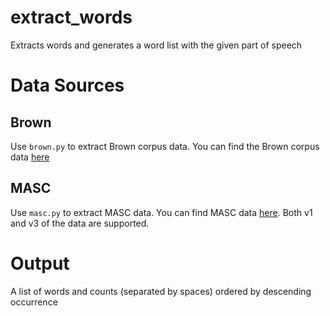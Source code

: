 # extract_words
Extracts words and generates a word list with the given part of speech

# Data Sources

## Brown
Use `brown.py` to extract Brown corpus data. You can find the Brown corpus data
[here](https://raw.githubusercontent.com/nltk/nltk_data/gh-pages/packages/corpora/brown.zip)
## MASC
Use `masc.py` to extract MASC data. You can find MASC data
[here](http://www.anc.org/data/masc/downloads/data-download/). Both v1 and v3 of the data are supported.

# Output
A list of words and counts (separated by spaces) ordered by descending occurrence

